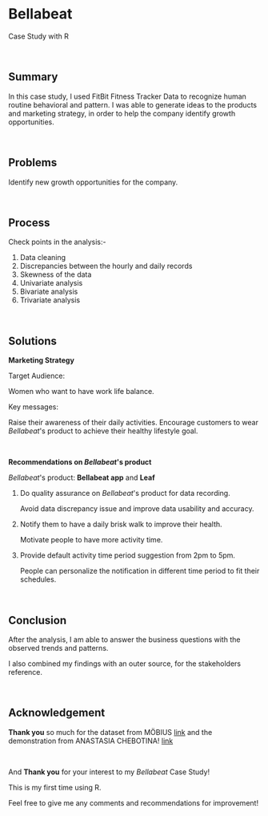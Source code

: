 # Bellabeat
Case Study with R

<br>

## Summary
In this case study, I used FitBit Fitness Tracker Data to recognize human routine behavioral and pattern.
I was able to generate ideas to the products and marketing strategy, in order to help the company identify growth opportunities.

<br>

## Problems
Identify new growth opportunities for the company.

<br>

## Process
Check points in the analysis:-
1. Data cleaning
2. Discrepancies between the hourly and daily records
3. Skewness of the data
4. Univariate analysis
5. Bivariate analysis
6. Trivariate analysis

<br>

## Solutions

**Marketing Strategy**

Target Audience:

Women who want to have work life balance.

Key messages:

Raise their awareness of their daily activities. 
Encourage customers to wear *Bellabeat*'s product to achieve their healthy lifestyle goal. 

<br>

**Recommendations on *Bellabeat*'s product**

*Bellabeat*'s product: **Bellabeat app** and **Leaf**

1. Do quality assurance on *Bellabeat*'s product for data recording.
   
   Avoid data discrepancy issue and improve data usability and accuracy.

2. Notify them to have a daily brisk walk to improve their health.
   
   Motivate people to have more activity time.
   
3. Provide default activity time period suggestion from 2pm to 5pm.
   
   People can personalize the notification in different time period to fit their schedules.

<br>

## Conclusion
After the analysis, I am able to answer the business questions with the observed trends and patterns.

I also combined my findings with an outer source, for the stakeholders reference.

<br>

## Acknowledgement
**Thank you** so much for the dataset from MÖBIUS [link](https://www.kaggle.com/datasets/arashnic/fitbit) and the demonstration from ANASTASIA CHEBOTINA! [link](https://www.kaggle.com/code/chebotinaa/bellabeat-case-study-with-r/notebook)

<br>

And **Thank you** for your interest to my *Bellabeat* Case Study!

This is my first time using R.

Feel free to give me any comments and recommendations for improvement!
